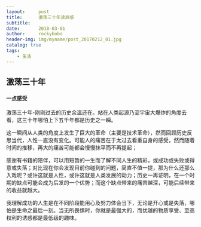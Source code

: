 ```yaml
---
layout:     post
title:      激荡三十年读后感
subtitle:   
date:       2018-03-01
author:     rockybobo
header-img: img/myname/post_20170212_01.jpg
catalog: true
tags:
    - 生活
---
```


## 激荡三十年

#### 一点感受

​       激荡三十年-刚刚过去的历史余温还在。站在人类起源乃至宇宙大爆炸的角度去看，这三十年哪怕上下五千年都是历史之一瞬。

​       这一瞬间从人类的角度上发生了巨大的革命（主要是技术革命），然而回顾历史反思当代，人性一直没有变化。可能人的痛苦在于太过去看重自身的感受，然而随着时间的推移，再大的痛苦可能都会慢慢抹平而不再提起；

​      感谢有书籍的陪伴，可以用短暂的一生而了解不同人生的精彩，或成功或失败或得意或失落；对比现在你会发现目前你碰到的问题，简直不值一提，那为什么还那么入戏呢？或许这就是人性，或许这就是人类发展的动力；历史一再证明，在一个时期的缺点可能会成为后发的一个优势；而这个缺点带来的痛苦越深，可能后续带来的收益就越大。

​       我理解成功的人生是在不同阶段能用心及努力体会当下，无论是开心或是失落，哪怕是生命之最后一刻。当无所畏惧时，你就是最强大的，而优越的物质享受、至高权利的诱惑都是最低级的趣味。

